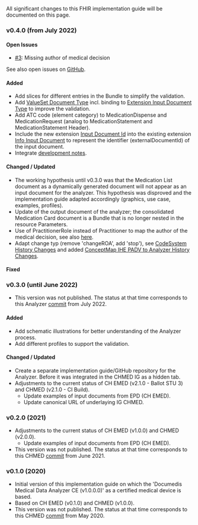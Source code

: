 
All significant changes to this FHIR implementation guide will be documented on this page.

### v0.4.0 (from July 2022)

#### Open Issues
* [#3](https://github.com/ahdis/hci-analyzer/issues/3): Missing author of medical decision

See also open issues on [GitHub](https://github.com/ahdis/hci-analyzer/issues).

#### Added
* Add slices for different entries in the Bundle to simplify the validation.
* Add [ValueSet Document Type](ValueSet-document-type.html) incl. binding to [Extension Input Document Type](StructureDefinition-inputdocumenttype.html) to improve the validation.
* Add ATC code (element category) to MedicationDispense and MedicationRequest (analog to MedicationStatement and MedicationStatement Header).
* Include the new extension [Input Document Id](StructureDefinition-inputdocumentid.html) into the existing extension [Info Input Document](StructureDefinition-infoinputdocument.html) to represent the identifier (externalDocumentId) of the input document.
* Integrate [development notes](development.html).

#### Changed / Updated
* The working hypothesis until v0.3.0 was that the Medication List document as a dynamically generated document will not appear as an input document for the analyzer. This hypothesis was disproved and the implementation guide adapted accordingly (graphics, use case, examples, profiles). 
* Update of the output document of the analyzer; the consolidated Medication Card document is a Bundle that is no longer nested in the resource Parameters.
* Use of PractitionerRole instead of Practitioner to map the author of the medical decision, see also [here](development.html#authors).
* Adapt change typ (remove 'changeROA', add 'stop'), see [CodeSystem History Changes](CodeSystem-history-changes.html) and added [ConceptMap IHE PADV to Analyzer History Changes](ConceptMap-ihe-padv-to-analyzer-history-changes.html).

#### Fixed




### v0.3.0 (until June 2022)
* This version was not published. The status at that time corresponds to this Analyzer [commit](https://github.com/ahdis/hci-analyzer/commit/754f53612d81614c8beefd022bedffad10946222) from July 2022.
#### Added
* Add schematic illustrations for better understanding of the Analyzer process.
* Add different profiles to support the validation.
#### Changed / Updated
* Create a separate implementation guide/GitHub repository for the Analyzer. Before it was integrated in the CHMED IG as a hidden tab.
* Adjustments to the current status of CH EMED (v2.1.0 - Ballot STU 3) and CHMED (v2.1.0 - CI Build).
   * Update examples of input documents from EPD (CH EMED).
   * Update canonical URL of underlaying IG CHMED.



### v0.2.0 (2021)
* Adjustments to the current status of CH EMED (v1.0.0) and CHMED (v2.0.0).
   * Update examples of input documents from EPD (CH EMED). 
* This version was not published. The status at that time corresponds to this CHMED [commit](https://github.com/ahdis/chmed/tree/6abdc26b260d48246ddce5240606217c2766c81d) from June 2021.



### v0.1.0 (2020)
* Initial version of this implementation guide on which the 'Documedis Medical Data Analyzer CE (v1.0.0.0)' as a certified medical device is based.   
* Based on CH EMED (v0.1.0) and CHMED (v1.0.0).
* This version was not published. The status at that time corresponds to this CHMED [commit](https://github.com/ahdis/chmed/tree/371f5c04ecca44f0860047ebbc1a25ca60987ae4) from May 2020.
